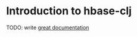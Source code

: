 # Introduction to hbase-clj

TODO: write [great documentation](http://jacobian.org/writing/what-to-write/)
